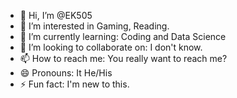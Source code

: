 - 👋 Hi, I’m @EK505
- 👀 I’m interested in Gaming, Reading.
- 🌱 I’m currently learning: Coding and Data Science
- 💞️ I’m looking to collaborate on: I don't know.
- 📫 How to reach me: You really want to reach me?
- 😄 Pronouns: It He/His
- ⚡ Fun fact: I'm new to this.

<!---
EK505/EK505 is a ✨ special ✨ repository because its `README.md` (this file) appears on your GitHub profile.
You can click the Preview link to take a look at your changes.
--->
